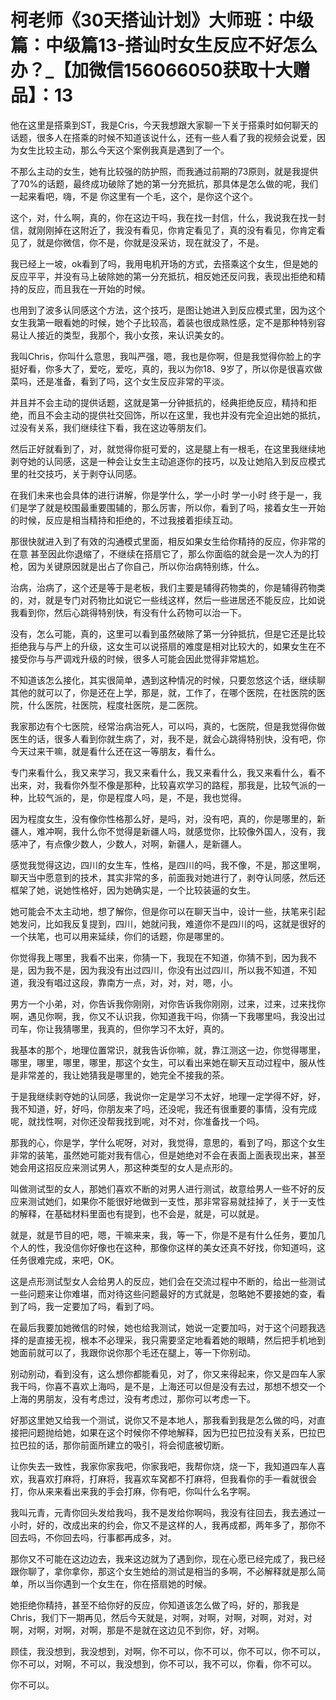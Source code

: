 # 柯老师《30天搭讪计划》大师班：中级篇：中级篇13-搭讪时女生反应不好怎么办？_【加微信156066050获取十大赠品】：13

他在这里是搭乘到ST，我是Cris，今天我想跟大家聊一下关于搭乘时如何聊天的话题，很多人在搭乘的时候不知道该说什么，还有一些人看了我的视频会说爱，因为女生比较主动，那么今天这个案例我真是遇到了一个。

不那么主动的女生，她有比较强的防护照，而我通过前期的73原则，就是我提供了70%的话题，最终成功破除了她的第一分充抵抗，那具体是怎么做的呢，我们一起来看吧，嗨，不是 你这里有一个毛，这个，是你这个这个。

这个，对，什么啊，真的，你在这边干吗，我在找一封信，什么，我说我在找一封信，就刚刚掉在这附近了，我没有看见，你肯定看见了，真的没有看见，你肯定看见了，就是你微信，你不是，你就是没采访，现在就没了，不是。

我已经上一坡，ok看到了吗，我用电机开场的方式，去搭乘这个女生，但是她的反应平平，并没有马上破除她的第一分充抵抗，相反她还反问我，表现出拒绝和精持的反应，而且我在一开始的时候。

也用到了波多认同感这个方法，这个技巧，是图让她进入到反应模式里，因为这个女生我第一眼看她的时候，她个子比较高，着装也很成熟性感，定不是那种特别容易让人接近的类型，我那个，我小女孩，来认识美女的。

我叫Chris，你叫什么意思，我叫严强，嗯，我也是你啊，但是我觉得你脸上的字挺好看，你多大了，爱吃，爱吃，真的，我以为你18、9岁了，所以你是很喜欢做菜吗，还是准备，看到了吗，这个女生反应非常的平淡。

并且并不会主动的提供话题，这就是第一分钟抵抗的，经典拒绝反应，精持和拒绝，而且不会主动的提供社交回饰，所以在这里，我也并没有完全迫出她的抵抗，过没有关系，我们继续往下看，我在这边等朋友们。

然后正好就看到了，对，就觉得你挺可爱的，这是腿上有一根毛，在这里我继续地剥夺她的认同感，这是一种会让女生主动追逐你的技巧，以及让她陷入到反应模式里的社交技巧，关于剥夺认同感。

在我们未来也会具体的进行讲解，你是学什么，学一小时 学一小时 终于是一，我们是学了就是校围最重要围辅的，那么厉害，所以你，看到了吗，接着女生一开始的时候，反应是相当精持和拒绝的，不过我接着拒续互动。

那很快就进入到了有效的沟通模式里面，相反如果女生给你精持的反应，你非常的在意 甚至因此你退缩了，不继续在搭扇它了，那么你面临的就会是一次人为的打枪，因为关键原因就是出占了你自己，所以你治病特别练，什么。

治病，治病了，这个还是等于是老板，我们主要是辅得药物类的，你是辅得药物类的，对，就是专门对药物比如说它一些线这样，然后一些进居还不能反应，比如说我看到你，然后心跳得特别快，有没有什么药物可以治一下。

没有，怎么可能，真的，这里可以看到虽然破除了第一分钟抵抗，但是它还是比较拒绝我与与严上的升级，这女生可以说搭扇的难度是相对比较大的，如果女生在不接受你与与严调戏升级的时候，很多人可能会因此觉得非常尴尬。

不知道该怎么接化，其实很简单，遇到这种情况的时候，只要忽悠这个话，继续聊其他的就可以了，你是还在上学，那是，就，工作了，在哪个医院，在社医院的医院，什么医院，社医院，程度社医院，是二医院。

我家那边有个七医院，经常治病治死人，可以吗，真的，七医院，但是我觉得你做医生的话，很多人看到你就生病了，对，我不是，就会心跳得特别快，没有吧，你今天过来干嘛，就是看什么还在这一等朋友，看什么。

专门来看什么，我又来学习，我又来看什么，我又来看什么，我又来看什么，看不出来，对，我看你外型不像是那种，比较喜欢学习的路程，那我是，比较气派的一种，比较气派的，是，你是程度人吗，是，不是，我也觉得。

因为程度女生，没有像你性格那么好，是吗，对，没有吧，真的，你是哪里的，新疆人，难冲啊，我什么你不觉得是新疆人吗，就感觉你，比较像外国人，没有，我感冲了，有点像少数人，少数人，对啊，新疆人，是新疆人。

感觉我觉得这边，四川的女生车，性格，是四川的吗，我不像，不是，那这里啊，聊天当中愿意到的技术，其实非常的多，前面我对她进行了，剥夺认同感，然后还框架了她，说她性格好，因为她确实是，一个比较装逼的女生。

她可能会不太主动地，想了解你，但是你可以在聊天当中，设计一些，扶笔来引起她发问，比如我反复提到，四川，她就问我，难道你不是四川的吗，这就是很好的一个扶笔，也可以用来延续，你们的话题，你是哪里的。

你觉得我上哪里，我看不出来，你猜一下，我现在不知道，你猜不到，因为我不是，因为我不是，因为我没有出过四川，你没有出过四川，所以我不知道，不知道，我没有唱过这段，靠南方一点，对，对，对，嗯，小。

男方一个小弟，对，你告诉我你刚刚，对你告诉我你刚刚，过来，过来，过来找你啊，遇见你啊，我，你又不认识我，你知道我干吗，你猜一下我哪里吗，我没出过司车，你让我猜哪里，我真的，但你学习不太好，真的。

我基本的那个，地理位置常识，就我告诉你嘛，就，靠江测这一边，你觉得哪里，哪里，哪里，哪里，哪里，那这个女生，可以看出来她在聊天互动过程中，服从性是非常差的，我让她猜我是哪里的，她完全不接我的茶。

于是我继续剥夺她的认同感，我说你一定是学习不太好，地理一定学得不好，好，我不知道，好，好吗，你朋友来了吗，还没呢，我还有很重要的事情，没有完成呢，就找性啊，对你还没帮我找到呢，对不对，你准备找一个吗。

那我的心，你是学，学什么呢呀，对对，我觉得，意思的，看到了吗，那这个女生非常的装笔，虽然她可能对我有信心，但是她绝对不会在表面上面表现出来，甚至她会用这招反应来测试男人，那这种类型的女人是点形的。

叫做测试型的女人，那她们喜欢不断的对男人进行测试，故意给男人一些不好的反应来测试她们，如果你不能很好地做到一支性，那非常容易就挂掉了，关于一支性的解释，在基础材料里面也有提到，也不会是，就是，可以就是。

就是，就是节目的吧，嗯，干嘛来来，我，等一下，你是不是有什么任务，要加几个人的性，我没信你好像也在这种，那像你这样的美女还真不好找，你知道吗，这任务很难完成，来吧，OK。

这是点形测试型女人会给男人的反应，她们会在交流过程中不断的，给出一些测试一些问题来让你难堪，而对待这些问题最好的方式就是，忽略她不要接她的查，看到了吗，我一定要加了吗，看到了吗。

在最后我要加她微信的时候，她也给我测试，她说一定要加吗，对于这个问题我选择的是直接无视，根本不必理采，我只需要坚定地看着她的眼睛，然后把手机地到她面前就可以了，我跟你说你那个毛还在腿上，等一下你别动。

别动别动，看到没有，这么想你都能看见，对了，你又来得起来，你又是四车人家我干吗，你喜不喜欢上海吗，是不是，上海还可以但是没有去过，那想不想交一个上海的男朋友，没有考虑过，没有考虑过，那你可以考虑一下。

好那这里她又给我一个测试，说你又不是本地人，那我看到我是怎么做的吗，对直接把问题抛给她，如果在这个时候你不停地解释，因为巴拉巴拉没有关系，巴拉巴拉巴拉的话，那你前面所建立的吸引，将会彻底被切断。

让你失去一致性，我家你家我吧，你家我吧，我帮你烧，烧一下，我知道四车人喜欢，我喜欢打麻将，打麻将，我喜欢车窝都不打麻将，但我看你的手一看就很会打，你从来来看出来我的手会打麻，你有吧，你叫什么名字啊。

我叫元青，元青你回头发给我吗，我不是发给你啊吗，我没有往回去，我去通过一小时，好的，改成出来的约会，你又不是这样的人，我再成都，两年多了，那你不回去吗，不你回去吗，行事都再成多，对。

那你又不可能在这边边去，我来这边就为了遇到你，现在心愿已经完成了，我已经跟你聊了，拿你拿你，那这个女生她给的测试是相当的多啊，不必解释就是那么简单，所以当你遇到一个女生在，你在搭扇她的时候。

她拒绝你精持，甚至不给你好的反应，你知道该怎么做了吗，好的，那我是Chris，我们下一期再见，然后今天就是，对啊，对啊，对啊，对啊，对对，对啊，对啊，对啊，对啊，那是不是就在这边见不到你，好，对啊。

顾佳，我没想到，我没想到，对啊，你不可以，你不可以，你不可以，你不可以，你不可以，对啊，不可以，我没想到，你不可以，我不可以，你看，你不可以。

你不可以。